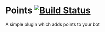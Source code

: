 # Points [![Build Status](https://dev.azure.com/klasacommunityplugins/Plugins/_apis/build/status/Points?branchName=master)](https://dev.azure.com/klasacommunityplugins/Plugins/_build/latest?definitionId=5&branchName=master)
A simple plugin which adds points to your bot

